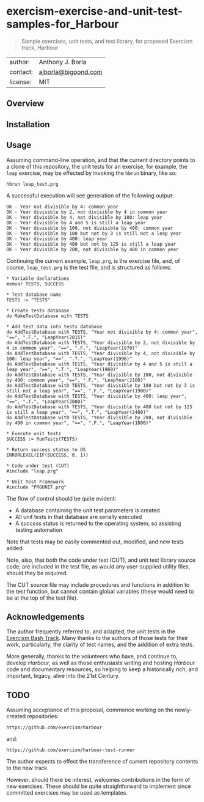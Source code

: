 # exercism-exercise-and-unit-test-samples-for_Harbour
> Sample exercises, unit tests, and test library, for proposed Exercism track, Harbour

|||
| :---     | :--- |
| author:  | Anthony J. Borla |
| contact: | [ajborla@bigpond.com](ajborla@bigpond.com) |
| license: | MIT |

## Overview
## Installation

## Usage
Assuming command-line operation, and that the current directory points to a clone of this repository, the unit tests for an exercise, for example, the `leap` exercise, may be effected by invoking the `hbrun` binary, like so:

```plain
hbrun leap_test.prg
```

A successful execution will see generation of the following output:

```plain
OK - Year not divisible by 4: common year
OK - Year divisible by 2, not divisible by 4 in common year
OK - Year divisible by 4, not divisible by 100: leap year
OK - Year divisible by 4 and 5 is still a leap year
OK - Year divisible by 100, not divisible by 400: common year
OK - Year divisible by 100 but not by 3 is still not a leap year
OK - Year divisible by 400: leap year
OK - Year divisible by 400 but not by 125 is still a leap year
OK - Year divisible by 200, not divisible by 400 in common year
```
Continuing the current example, `leap.prg`, is the exercise file, and, of course, `leap_test.prg` is the test file, and is structured as follows:

```plain
* Variable declarations
memvar TESTS, SUCCESS

* Test database name
TESTS := "TESTS"

* Create tests database
do MakeTestDatabase with TESTS

* Add test data into tests database
do AddTestDatabase with TESTS, "Year not divisible by 4: common year", "==", ".F.", "LeapYear(2015)"
do AddTestDatabase with TESTS, "Year divisible by 2, not divisible by 4 in common year", "==", ".F.", "LeapYear(1970)"
do AddTestDatabase with TESTS, "Year divisible by 4, not divisible by 100: leap year", "==", ".T.", "LeapYear(1996)"
do AddTestDatabase with TESTS, "Year divisible by 4 and 5 is still a leap year", "==", ".T.", "LeapYear(1960)"
do AddTestDatabase with TESTS, "Year divisible by 100, not divisible by 400: common year", "==", ".F.", "LeapYear(2100)"
do AddTestDatabase with TESTS, "Year divisible by 100 but not by 3 is still not a leap year", "==", ".F.", "LeapYear(1900)"
do AddTestDatabase with TESTS, "Year divisible by 400: leap year", "==", ".T.", "LeapYear(2000)"
do AddTestDatabase with TESTS, "Year divisible by 400 but not by 125 is still a leap year", "==", ".T.", "LeapYear(2400)"
do AddTestDatabase with TESTS, "Year divisible by 200, not divisible by 400 in common year", "==", ".F.", "LeapYear(1800)"

* Execute unit tests
SUCCESS := RunTests(TESTS)

* Return success status to OS
ERRORLEVEL(IIF(SUCCESS, 0, 1))

* Code under test (CUT)
#include "leap.prg"

* Unit Test Framework
#include "PRGUNIT.prg"
```

The flow of control should be quite evident:
* A database containing the unit test parameters is created
* All unit tests in that database are serially executed
* A _success_ status is returned to the operating system, so assisting testing automation

Note that tests may be easily commented out, modified, and new tests added.

Note, also, that both the code under test (CUT), and unit test library source code, are included in the test file, as would any user-supplied utility files, should they be required.

The CUT source file may include procedures and functions in addition to the test function, but cannot contain global variables (these would need to be at the top of the test file).

## Acknowledgements
The author frequently referred to, and adapted, the unit tests in the [Exercism Bash Track](https://exercism.org/tracks/bash). Many thanks to the authors of those tests for their work, particularly, the clarity of test names, and the addition of extra tests.

More generally, thanks to the volunteers who have, and continue to, develop _Harbour_, as well as those enthusiasts writing and hosting _Harbour_ code and documentary resources, so helping to keep a historically rich, and important, legacy, alive into the 21st Century.

## TODO
Assuming acceptance of this proposal, commence working on the newly-created repositories:

`https://github.com/exercism/harbour`

and:

`https://github.com/exercism/harbour-test-runner`

The author expects to effect the transference of current repository contents to the new track.

However, should there be interest, welcomes contributions in the form of new exercises. These should be quite straightforward to implement since committed exercises may be used as templates.


